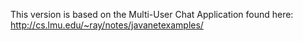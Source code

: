This version is based on the Multi-User Chat Application found here: http://cs.lmu.edu/~ray/notes/javanetexamples/

